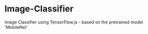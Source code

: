 # Image-Classifier
Image Classifier using TensorFlow.js - based on the pretrained model 'MobileNet'

